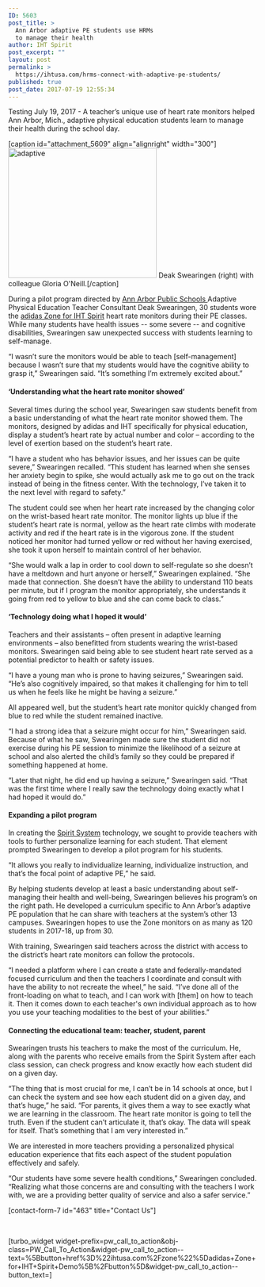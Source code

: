 ```yaml
---
ID: 5603
post_title: >
  Ann Arbor adaptive PE students use HRMs
  to manage their health
author: IHT Spirit
post_excerpt: ""
layout: post
permalink: >
  https://ihtusa.com/hrms-connect-with-adaptive-pe-students/
published: true
post_date: 2017-07-19 12:55:34
---
```

Testing July 19, 2017 - <span style="font-weight: 400;">A teacher’s unique use of heart rate monitors helped Ann Arbor, Mich., adaptive physical education students learn to manage their health during the school day.</span>

[caption id="attachment_5609" align="alignright" width="300"]<a href="https://ihtusa.com/wp-content/uploads/2017/07/Deak-photo.jpg"><img class="size-medium wp-image-5609" src="https://ihtusa.com/wp-content/uploads/2017/07/Deak-photo-300x262.jpg" alt="adaptive" width="300" height="262" /></a> Deak Swearingen (right) with colleague Gloria O'Neill.[/caption]

<span style="font-weight: 400;">During a pilot program directed by <a href="http://www.a2schools.org/Page/1" target="_blank" rel="noopener">Ann Arbor Public Schools </a></span><span style="font-weight: 400;">Adaptive Physical Education Teacher Consultant </span><span style="font-weight: 400;">Deak Swearingen, 30 students wore the <a href="http://ihtusa.com/zone" target="_blank" rel="noopener">adidas Zone for IHT Spirit</a> heart rate monitors during their PE classes. While many students have health issues -- some severe -- and cognitive disabilities, Swearingen saw unexpected success with students learning to self-manage.</span>

<span style="font-weight: 400;">“</span><span style="font-weight: 400;">I wasn’t sure the monitors would be able to teach [self-management] because I wasn’t sure that my students would have the cognitive ability to grasp it,” Swearingen said. “It’s something I’m extremely excited about.”</span><!--more-->
<h4><b>‘Understanding what the heart rate monitor showed’</b></h4>
<span style="font-weight: 400;">Several times during the school year, Swearingen saw students benefit from a basic understanding of what the heart rate monitor showed them. The monitors, designed by adidas and IHT specifically for physical education, display a student’s heart rate by actual number and color – according to the level of exertion based on the student’s heart rate. </span>

<span style="font-weight: 400;">“I have a student who has behavior issues, and her issues can be quite severe,” Swearingen recalled. “This student has learned when she senses her anxiety begin to spike, she would actually ask me to go out on the track instead of being in the fitness center. With the technology, I’ve taken it to the next level with regard to safety.</span><span style="font-weight: 400;">”</span>

<span style="font-weight: 400;">The student could see when her heart rate increased by the changing color on the wrist-based heart rate monitor. The monitor lights up blue if the student’s heart rate is normal, yellow as the heart rate climbs with moderate activity and red if the heart rate is in the vigorous zone. If the student noticed her monitor had turned yellow or red without her having exercised, she took it upon herself to maintain control of her behavior.</span>

<span style="font-weight: 400;">“She would walk a lap in order to cool down to self-regulate so she doesn’t have a meltdown and hurt anyone or herself,” Swearingen explained. “She made that connection. She doesn’t have the ability to understand 110 beats per minute, but if I program the monitor appropriately, she understands it going from red to yellow to blue and she can come back to class.”</span>
<h4><b>‘Technology doing what I hoped it would’</b></h4>
<span style="font-weight: 400;">Teachers and their assistants – often present in adaptive learning environments – also benefitted from students wearing the wrist-based monitors. Swearingen said being able to see student heart rate served as a potential predictor to health or safety issues.</span>

<span style="font-weight: 400;">“I have a young man who is prone to having seizures,” Swearingen said. “He’s also cognitively impaired, so that makes it challenging for him to tell us when he feels like he might be having a seizure.”</span>

<span style="font-weight: 400;">All appeared well, but the student’s heart rate monitor quickly changed from blue to red while the student remained inactive.</span>

<span style="font-weight: 400;">“I had a strong idea that a seizure might occur for him,” Swearingen said. Because of what he saw, Swearingen made sure the student did not exercise during his PE session to minimize the likelihood of a seizure at school and also alerted the child’s family so they could be prepared if something happened at home. </span>

<span style="font-weight: 400;">“Later that night, he did end up having a seizure,” Swearingen said. “That was the first time where I really saw the technology doing exactly what I had hoped it would do.”</span>
<h4><b>Expanding a pilot program</b></h4>
<span style="font-weight: 400;">In creating the <a href="http://ihtusa.com/spirit-system" target="_blank" rel="noopener">Spirit System</a> technology, we sought to provide teachers with tools to further personalize learning for each student. That element prompted Swearingen to develop a pilot program for his students.</span>

<span style="font-weight: 400;">“</span><span style="font-weight: 400;">It allows you really to individualize learning, individualize instruction, and that’s the focal point of adaptive PE,” he said. </span>

<span style="font-weight: 400;">By helping students develop at least a basic understanding about self-managing their health and well-being, Swearingen believes his program’s on the right path. He developed a curriculum specific to Ann Arbor’s adaptive PE population that he can share with teachers at the system’s other 13 campuses. Swearingen hopes to use the Zone monitors on as many as 120 students in 2017-18, up from 30.</span>

<span style="font-weight: 400;">With training, Swearingen said teachers across the district with access to the district’s heart rate monitors can follow the protocols.</span>

<span style="font-weight: 400;">“</span><span style="font-weight: 400;">I needed a platform where I can create a state and federally-mandated focused curriculum and then the teachers I coordinate and consult with have the ability to not recreate the wheel,” he said. “I’ve done all of the front-loading on what to teach, and I can work with [them] on how to teach it. Then it comes down to each teacher's own individual approach as to how you use your teaching modalities to the best of your abilities.”</span>
<h4><b>Connecting the educational team: teacher, student, parent</b></h4>
<span style="font-weight: 400;">Swearingen trusts his teachers to make the most of the curriculum. He, along with the parents who receive emails from the Spirit System after each class session, can check progress and know exactly how each student did on a given day.</span>

<span style="font-weight: 400;">“The thing that is most crucial for me, I can’t be in 14 schools at once, but I can check the system and see how each student did on a given day, and that’s huge,” he said. “For parents, it gives them a way to see exactly what we are learning in the classroom. The heart rate monitor is going to tell the truth. Even if the student can’t articulate it, that’s okay. The data will speak for itself. That’s something that I am very interested in.”</span>

<span style="font-weight: 400;">We are interested in more teachers providing a personalized physical education experience that fits each aspect of the student population effectively and safely.</span>

<span style="font-weight: 400;">“Our students have some severe health conditions,” Swearingen concluded. “Realizing what those concerns are and consulting with the teachers I work with, we are a providing better quality of service and also a safer service.”</span>
<p style="text-align: left;">[contact-form-7 id="463" title="Contact Us"]</p>
&nbsp;

[turbo_widget widget-prefix=pw_call_to_action&obj-class=PW_Call_To_Action&widget-pw_call_to_action--text=%5Bbutton+href%3D%22ihtusa.com%2Fzone%22%5Dadidas+Zone+for+IHT+Spirit+Demo%5B%2Fbutton%5D&widget-pw_call_to_action--button_text=]

&nbsp;